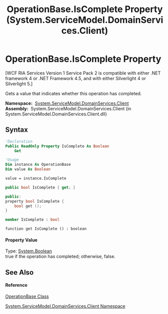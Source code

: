 ﻿---
title: OperationBase.IsComplete Property  (System.ServiceModel.DomainServices.Client)
TOCTitle: IsComplete Property
ms:assetid: P:System.ServiceModel.DomainServices.Client.OperationBase.IsComplete
ms:mtpsurl: https://msdn.microsoft.com/en-us/library/system.servicemodel.domainservices.client.operationbase.iscomplete(v=VS.91)
ms:contentKeyID: 28754628
ms.date: 01/27/2012
mtps_version: v=VS.91
f1_keywords:
- System.ServiceModel.DomainServices.Client.OperationBase.IsComplete
- System.ServiceModel.DomainServices.Client.OperationBase.get_IsComplete
dev_langs:
- CSharp
- JScript
- VB
- FSharp
- c++
api_location:
- System.ServiceModel.DomainServices.Client.dll
api_name:
- System.ServiceModel.DomainServices.Client.OperationBase.get_IsComplete
- System.ServiceModel.DomainServices.Client.OperationBase.IsComplete
api_type:
- Managed
topic_type:
- apiref
- kbSyntax
product_family_name: VS
ROBOTS: INDEX,FOLLOW
---

# OperationBase.IsComplete Property

\[WCF RIA Services Version 1 Service Pack 2 is compatible with either .NET framework 4 or .NET Framework 4.5, and with either Silverlight 4 or Silverlight 5.\]

Gets a value that indicates whether this operation has completed.

**Namespace:**  [System.ServiceModel.DomainServices.Client](ff422479\(v=vs.91\).md)  
**Assembly:**  System.ServiceModel.DomainServices.Client (in System.ServiceModel.DomainServices.Client.dll)

## Syntax

``` vb
'Declaration
Public ReadOnly Property IsComplete As Boolean
    Get
```

``` vb
'Usage
Dim instance As OperationBase
Dim value As Boolean

value = instance.IsComplete
```

``` csharp
public bool IsComplete { get; }
```

``` c++
public:
property bool IsComplete {
    bool get ();
}
```

``` fsharp
member IsComplete : bool
```

``` jscript
function get IsComplete () : boolean
```

#### Property Value

Type: [System.Boolean](https://msdn.microsoft.com/en-us/library/a28wyd50)  
true if the operation has completed; otherwise, false.  

## See Also

#### Reference

[OperationBase Class](ff422405\(v=vs.91\).md)

[System.ServiceModel.DomainServices.Client Namespace](ff422479\(v=vs.91\).md)

